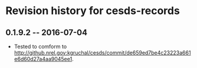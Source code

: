 # Revision history for cesds-records

## 0.1.9.2  -- 2016-07-04

* Tested to comform to http://github.nrel.gov:kgruchal/cesds/commit/de659ed7be4c23223a661e6d60d27a4aa9045ee1.
